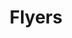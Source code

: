 ---
metaTitle: Flyers | Repro Disseny
metaDescription: Flyers personalizadas con calidad profesional en Cataluña.
keywords:
- flyers
searchTerms:
- flyers
image: /img/productos/Flyer.webp
galleryImages: []
alt: alt descripció de la foto
slug: flyers
category: material-oficina
sku: 01-OFICI-0002
price: 0
brand: Reprodisseny
inStock: true
formFields:
- label: Tamaño
  name: tamano
  type: select
  required: true
  options:
  - A5
  - A4
  - A3
- label: Tipo de papel
  name: papel
  type: select
  required: true
  options:
  - Couché
  - Reciclado
  - Estucado
- label: Acabado
  name: acabado
  type: select
  required: false
  options:
  - Brillo
  - Mate
ratingValue: 0
reviewCount: 0
schemaType: Product
type: producto
title: Flyers
description: descripción genérica de mi producto para probar
priceCurrency: EUR
schema:
  '@type': Product
  name: Flyers
  description: descripción genérica de mi producto para probar
  image: https://reprodisseny.com/img/productos/Flyer.webp
  sku: 01-OFICI-0002
  brand:
    '@type': Organization
    name: Repro Disseny
  offers:
    '@type': Offer
    price: 0
    priceCurrency: EUR
    availability: https://schema.org/InStock
nav: Flyers
faqs: []
---